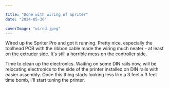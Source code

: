 ```yaml
---

title: "Done with wiring of Spriter"
date: "2024-05-30"

coverImage: "wired.jpeg"
---
```

<!--more-->

Wired up the Spriter Pro and got it running. Pretty nice, especially the toolhead PCB with the ribbon cable made the wiring much neater - at least on the extruder side. It's still a horrible mess on the controller side. 

Time to clean up the electronics. Waiting on some DIN rails now, will be relocating electronics to the side of the printer installed on DIN rails with easier assembly. Once this thing starts looking less like a 3 feet x 3 feet time bomb, I'll start tuning the printer. 
